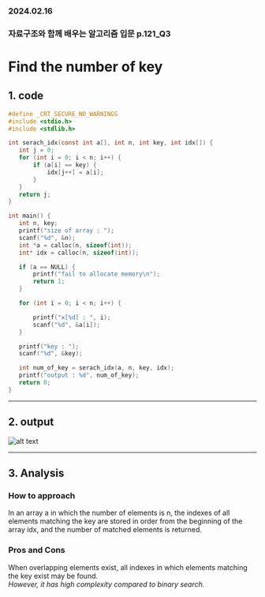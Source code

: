 ### 2024.02.16
### 자료구조와 함께 배우는 알고리즘 입문 p.121_Q3
# **Find the number of key**

## 1. code
 ```c
#define _CRT_SECURE_NO_WARNINGS
#include <stdio.h>
#include <stdlib.h>

int serach_idx(const int a[], int n, int key, int idx[]) {
	int j = 0;
	for (int i = 0; i < n; i++) {
		if (a[i] == key) {
			idx[j++] = a[i];
		}
	}
	return j;
}

int main() {
	int n, key;
	printf("size of array : ");
	scanf("%d", &n);
	int *a = calloc(n, sizeof(int));
	int* idx = calloc(n, sizeof(int));

	if (a == NULL) {
		printf("fail to allocate memory\n");
		return 1;
	}

	for (int i = 0; i < n; i++) {

		printf("x[%d] : ", i);
		scanf("%d", &a[i]);
	}

	printf("key : ");
	scanf("%d", &key);

	int num_of_key = serach_idx(a, n, key, idx);	
	printf("output : %d", num_of_key);
	return 0;
}
 ```
***

## 2. output
![alt text](p.121_Q3-1.png)
***

## 3. Analysis
### How to approach
In an array a in which the number of elements is n, the indexes of all elements matching the key are stored in order from the beginning of the array idx, and the number of matched elements is returned.

### Pros and Cons
When overlapping elements exist, all indexes in which elements matching the key exist may be found.   
*However, it has high complexity compared to binary search.*
